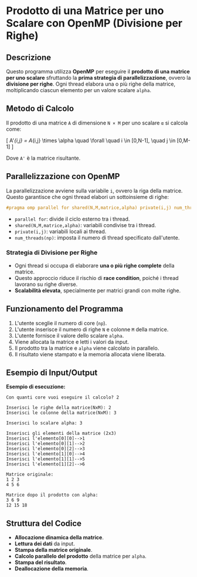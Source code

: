 # Prodotto di una Matrice per uno Scalare con OpenMP (Divisione per Righe)

## Descrizione
Questo programma utilizza **OpenMP** per eseguire il **prodotto di una matrice per uno scalare** sfruttando la **prima strategia di parallelizzazione**, ovvero la **divisione per righe**. Ogni thread elabora una o più righe della matrice, moltiplicando ciascun elemento per un valore scalare `alpha`.

## Metodo di Calcolo
Il prodotto di una matrice `A` di dimensione `N × M` per uno scalare `α` si calcola come:

\[
A'_{i,j} = A_{i,j} \times \alpha \quad \forall \quad i \in [0,N-1], \quad j \in [0,M-1]
\]

Dove `A'` è la matrice risultante.

## Parallelizzazione con OpenMP
La parallelizzazione avviene sulla variabile `i`, ovvero la riga della matrice. Questo garantisce che ogni thread elabori un sottoinsieme di righe:

```c
#pragma omp parallel for shared(N,M,matrice,alpha) private(i,j) num_threads(np)
```

- `parallel for`: divide il ciclo esterno tra i thread.
- `shared(N,M,matrice,alpha)`: variabili condivise tra i thread.
- `private(i,j)`: variabili locali ai thread.
- `num_threads(np)`: imposta il numero di thread specificato dall'utente.

### **Strategia di Divisione per Righe**
- Ogni thread si occupa di elaborare **una o più righe complete** della matrice.
- Questo approccio riduce il rischio di **race condition**, poiché i thread lavorano su righe diverse.
- **Scalabilità elevata**, specialmente per matrici grandi con molte righe.

## Funzionamento del Programma
1. L'utente sceglie il numero di core (`np`).
2. L'utente inserisce il numero di righe `N` e colonne `M` della matrice.
3. L'utente fornisce il valore dello scalare `alpha`.
4. Viene allocata la matrice e letti i valori da input.
5. Il prodotto tra la matrice e `alpha` viene calcolato in parallelo.
6. Il risultato viene stampato e la memoria allocata viene liberata.

## Esempio di Input/Output
**Esempio di esecuzione:**
```
Con quanti core vuoi eseguire il calcolo? 2

Inserisci le righe della matrice(NxM): 2
Inserisci le colonne della matrice(NxM): 3

Inserisci lo scalare alpha: 3

Inserisci gli elementi della matrice (2x3)
Inserisci l'elemento[0][0]-->1
Inserisci l'elemento[0][1]-->2
Inserisci l'elemento[0][2]-->3
Inserisci l'elemento[1][0]-->4
Inserisci l'elemento[1][1]-->5
Inserisci l'elemento[1][2]-->6

Matrice originale:
1 2 3
4 5 6

Matrice dopo il prodotto con alpha:
3 6 9
12 15 18
```

## Struttura del Codice
- **Allocazione dinamica della matrice**.
- **Lettura dei dati** da input.
- **Stampa della matrice originale**.
- **Calcolo parallelo del prodotto** della matrice per `alpha`.
- **Stampa del risultato**.
- **Deallocazione della memoria**.


